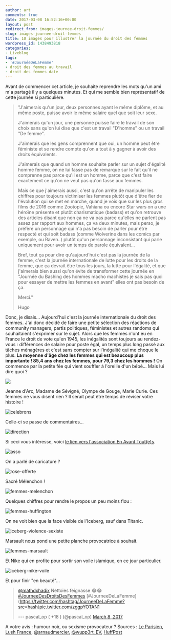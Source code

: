 ```yaml
---
author: art
comments: true
date: 2017-03-08 16:52:16+00:00
layout: post
redirect_from: images-journee-droit-femmes/
slug: images-journee-droit-femmes
title: 10 images pour illustrer la journée du droit des femmes
wordpress_id: 1438493818
categories:
- Liveblog
tags:
- '#JournéeDeLaFemme'
- droit des femmes au travail
- droit des femmes date
---
```


Avant de commencer cet article, je souhaite reprendre les mots qu'un
ami m'a partagé il y a quelques minutes. Et qui me semble bien
représentatif de cette journée si particulière.

> "J'aimerais qu'un jour, deux personnes ayant le même diplôme, et au
> même poste, puisse avoir le même salaire quel que soit leur sexe.
>
> J'aimerais qu'un jour, une personne puisse faire le travail de son
> choix sans qu'on lui dise que c'est un travail "D'homme" ou un
> travail "De femme".
>
> J'aimerais que les gens comprennent que oui, un homme peut être
> féministe et se rendre compte qu'on a tout à y gagner à avoir des
> droits équivalents.
>
> J'aimerais que quand un homme souhaite parler sur un sujet d'égalité
> homme femme, on ne lui fasse pas de remarque sur le fait qu'il ne
> comprenne pas parce qu'il est un homme, parce que c'est faire
> exactement ce qu'on ne veut pas qu'on fasse aux femmes.
>
> Mais ce que j'aimerais aussi, c'est qu'on arrête de manipuler les
> chiffres pour toujours victimiser les femmes plutôt que d'être fier
> de l'évolution qui se met en marche, quand je vois que sur les plus
> gros films de 2016 comme Zootopie, Vahiana ou encore Star wars on a
> une héroïne présente et plutôt charismatique (badass) et qu'on
> retrouve des articles disant que non ça ne va pas parce qu'elles ne
> parlent pas assez par rapport aux hommes, ça va deux minutes, mais
> perso, je préfère un personnage qui n'a pas besoin de parler pour
> être respecté et qui soit badass (comme Wolverine dans les comics par
> exemple, ou Raven..) plutôt qu'un personnage inconsistant qui parle
> uniquement pour avoir un temps de parole équivalent\...
>
> Bref, tout ça pour dire qu'aujourd'hui c'est pas la journée de la
> femme, c'est la journée internationale de lutte pour les droits de la
> femme, que ça devrait être tous les jours, la lutte pour l'égalité,
> et que j'aimerais bien aussi qu'on évite de transformer cette
> journée en "Journée du Bashing des hommes macho machistes je sais pas
> quoi pour essayer de mettre les femmes en avant" elles ont pas besoin
> de ça.
>
> Merci."
>
> Hugo

Donc, je disais\... Aujourd'hui c'est la journée internationale du
droit des femmes. J'ai donc décidé de faire une petite sélection des
réactions de community managers, partis politiques, féministes et autres
randoms qui souhaitaient s'exprimer sur le sujet. Alors que les femmes
n'ont eu en France le droit de vote qu'en 1945, les inégalités sont
toujours au rendez-vous : différences de salaire pour poste égal, un
temps plus long passé aux tâches ménagères et c'est sans compter sur
l'inégalité qui me choque le plus. **La moyenne d'âge chez les femmes
qui est beaucoup plus importante ! 85,4 ans chez les femmes, pour 79,3
chez les hommes !** On commence par la petite fée qui vient souffler à
l'oreille d'un bébé\... Mais lui dire quoi ?

![](https://static.irz.fr/2017/03/journee-droit-femmes-inegalités.jpg)

Jeanne d'Arc, Madame de Sévigné, Olympe de Gouge, Marie Curie. Ces
femmes ne vous disent rien ? Il serait peut être temps de réviser votre
histoire !


![celebrons](https://static.irz.fr/2017/03/journee-droit-femmes-celebrons.jpg)

Celle-ci se passe de commentaires...


![direction](https://static.irz.fr/2017/03/journee-droit-femmes-direction.jpg)

Si ceci vous intéresse, voici [le lien vers l'association En Avant
Tout(e)s](https://enavanttoutes.fr/le-tchat/).


![asso](https://static.irz.fr/2017/03/journee-droit-femmes-asso.jpg)

On a parlé de caricature ?

![rose-offerte](https://static.irz.fr/2017/03/journee-droit-femmes-rose-offerte.jpg)

Sacré Mélenchon !

![femmes-melenchon](https://static.irz.fr/2017/03/journee-droit-femmes-melenchon.jpg)

Quelques chiffres pour rendre le propos un peu moins flou :

![femmes-huffington](https://static.irz.fr/2017/03/journee-droit-femmes-huffington.jpg)

On ne voit bien que la face visible de l'Iceberg, sauf dans Titanic.

![iceberg-violence-sexiste](https://static.irz.fr/2017/03/journee-droit-femmes-iceberg-violence-sexiste.jpg)

Marsault nous pond une petite planche provocatrice à
souhait.

![femmes-marsault](https://static.irz.fr/2017/03/journee-droit-femmes-marsault.jpg)

Et Nike qui en profite pour sortir son voile islamique, en ce jour
particulier.

![iceberg-nike-voile](https://static.irz.fr/2017/03/journee-droit-femmes-iceberg-nike-voile.jpg)

Et pour finir "en beauté"...

> [@mathdxhadix](https://twitter.com/mathdxhadix) Nettoies feignasse 😂😂
> [\#JourneeDesDroitsDesFemmes](https://twitter.com/hashtag/JourneeDesDroitsDesFemmes?src=hash)
> [\#JourneeDeLaFemme] (https://twitter.com/hashtag/JourneeDeLaFemme?src=hash)[pic.twitter.com/zggpYOTAN1](https://t.co/zggpYOTAN1)
>
> --- pascal\_op ( +18 ) (@pascal\_op) [March 8,
> 2017](https://twitter.com/pascal_op/status/839483144818544640)

A votre avis : humour noir, ou sexisme provocateur ? Sources : [Le
Parisien](http://www.leparisien.fr/laparisienne/societe/journee-du-droit-des-femmes-etre-femme-aujourd-hui-toujours-une-discrimination-08-03-2017-6742455.php),
[Lush
France](https://twitter.com/LushFr/status/839439861425844224/photo/1), [@arnaudmercier](https://twitter.com/arnaudmercier/status/839432310399381505/photo/1), [@wupp3rt\_EV](https://twitter.com/wupp3rt_EV/status/839355987765129216),
[HuffPost](https://twitter.com/LeHuffPost/status/839486697947729920)
